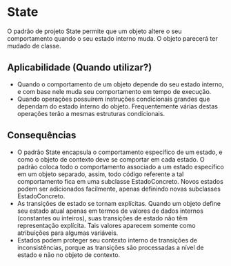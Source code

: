 # State

O padrão de projeto State permite que um objeto altere o seu
comportamento quando o seu estado interno muda. O objeto parecerá ter
mudado de classe.

## Aplicabilidade (Quando utilizar?)

- Quando o comportamento de um objeto depende do seu estado interno, e com base nele muda seu comportamento em tempo de execução.
- Quando operações possuírem instruções condicionais grandes que dependam do estado interno do objeto. Frequentemente várias destas operações terão a mesmas estruturas condicionais.

## Consequências

- O padrão State encapsula o comportamento específico de um estado, e como o objeto de contexto deve se comportar em cada estado. O padrão coloca todo o comportamento associado a um estado específico em um objeto separado, assim, todo código referente a tal comportamento fica em uma subclasse EstadoConcreto. Novos estados podem ser adicionados facilmente, apenas definindo novas subclasses EstadoConcreto.
- As transições de estado se tornam explícitas. Quando um objeto define seu estado atual apenas em termos de valores de dados internos (constantes ou inteiros), suas transições de estado não têm representação explícita. Tais valores aparecem somente como atribuições para algumas variáveis.
- Estados podem proteger seu contexto interno de transições de inconsistências, porque as transições são processadas a nível de estado e não no objeto de contexto.

